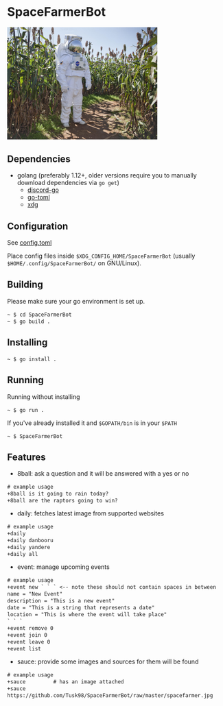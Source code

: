 # SpaceFarmerBot

<p>
<img src="https://github.com/Tusk98/SpaceFarmerBot/raw/master/spacefarmer.jpg"
     width="350">
</p>

## Dependencies
 - golang (preferably 1.12+, older versions require you to manually download dependencies via `go get`)
   - [discord-go](https://github.com/bwmarrin/discordgo)
   - [go-toml](https://github.com/pelletier/go-toml)
   - [xdg](https://github.com/adrg/xdg)

## Configuration
See [config.toml](https://github.com/Tusk98/SpaceFarmerBot/blob/master/config/config.toml)

Place config files inside `$XDG_CONFIG_HOME/SpaceFarmerBot` (usually `$HOME/.config/SpaceFarmerBot/` on GNU/Linux).

## Building
Please make sure your go environment is set up.
```
~ $ cd SpaceFarmerBot
~ $ go build .
```

## Installing
```
~ $ go install .
```
## Running
Running without installing
```
~ $ go run .
```
If you've already installed it and `$GOPATH/bin` is in your `$PATH`
```
~ $ SpaceFarmerBot
```
## Features
 - 8ball: ask a question and it will be answered with a yes or no
```
# example usage
+8ball is it going to rain today?
+8ball are the raptors going to win?
```
 - daily: fetches latest image from supported websites
```
# example usage
+daily
+daily danbooru
+daily yandere
+daily all
```
 - event: manage upcoming events
```
# example usage
+event new ` ` ` <-- note these should not contain spaces in between
name = "New Event"
description = "This is a new event"
date = "This is a string that represents a date"
location = "This is where the event will take place"
` ` `
+event remove 0
+event join 0
+event leave 0
+event list
```
 - sauce: provide some images and sources for them will be found
```
# example usage
+sauce         # has an image attached
+sauce https://github.com/Tusk98/SpaceFarmerBot/raw/master/spacefarmer.jpg
```
